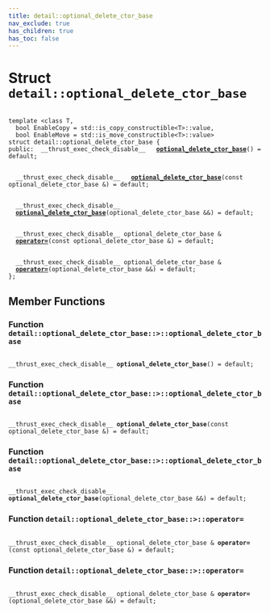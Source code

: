 ```yaml
---
title: detail::optional_delete_ctor_base
nav_exclude: true
has_children: true
has_toc: false
---
```


# Struct `detail::optional_delete_ctor_base`

<code class="doxybook">
<span>template &lt;class T,</span>
<span>&nbsp;&nbsp;bool EnableCopy = std::is&#95;copy&#95;constructible&lt;T&gt;::value,</span>
<span>&nbsp;&nbsp;bool EnableMove = std::is&#95;move&#95;constructible&lt;T&gt;::value&gt;</span>
<span>struct detail::optional&#95;delete&#95;ctor&#95;base {</span>
<span>public:</span><span>&nbsp;&nbsp;__thrust_exec_check_disable__ </span><span>&nbsp;&nbsp;<b><a href="/api/classes/structdetail_1_1optional__delete__ctor__base.html#function-optional_delete_ctor_base">optional&#95;delete&#95;ctor&#95;base</a></b>() = default;</span>
<br>
<span>&nbsp;&nbsp;__thrust_exec_check_disable__ </span><span>&nbsp;&nbsp;<b><a href="/api/classes/structdetail_1_1optional__delete__ctor__base.html#function-optional_delete_ctor_base">optional&#95;delete&#95;ctor&#95;base</a></b>(const optional_delete_ctor_base &) = default;</span>
<br>
<span>&nbsp;&nbsp;__thrust_exec_check_disable__ </span><span>&nbsp;&nbsp;<b><a href="/api/classes/structdetail_1_1optional__delete__ctor__base.html#function-optional_delete_ctor_base">optional&#95;delete&#95;ctor&#95;base</a></b>(optional_delete_ctor_base &&) = default;</span>
<br>
<span>&nbsp;&nbsp;__thrust_exec_check_disable__ optional_delete_ctor_base & </span><span>&nbsp;&nbsp;<b><a href="/api/classes/structdetail_1_1optional__delete__ctor__base.html#function-operator=">operator=</a></b>(const optional_delete_ctor_base &) = default;</span>
<br>
<span>&nbsp;&nbsp;__thrust_exec_check_disable__ optional_delete_ctor_base & </span><span>&nbsp;&nbsp;<b><a href="/api/classes/structdetail_1_1optional__delete__ctor__base.html#function-operator=">operator=</a></b>(optional_delete_ctor_base &&) = default;</span>
<span>};</span>
</code>

## Member Functions

<h3 id="function-optional_delete_ctor_base">
Function <code>detail::optional&#95;delete&#95;ctor&#95;base::&gt;::optional&#95;delete&#95;ctor&#95;base</code>
</h3>

<code class="doxybook">
<span>__thrust_exec_check_disable__ </span><span><b>optional_delete_ctor_base</b>() = default;</span></code>
<h3 id="function-optional_delete_ctor_base">
Function <code>detail::optional&#95;delete&#95;ctor&#95;base::&gt;::optional&#95;delete&#95;ctor&#95;base</code>
</h3>

<code class="doxybook">
<span>__thrust_exec_check_disable__ </span><span><b>optional_delete_ctor_base</b>(const optional_delete_ctor_base &) = default;</span></code>
<h3 id="function-optional_delete_ctor_base">
Function <code>detail::optional&#95;delete&#95;ctor&#95;base::&gt;::optional&#95;delete&#95;ctor&#95;base</code>
</h3>

<code class="doxybook">
<span>__thrust_exec_check_disable__ </span><span><b>optional_delete_ctor_base</b>(optional_delete_ctor_base &&) = default;</span></code>
<h3 id="function-operator=">
Function <code>detail::optional&#95;delete&#95;ctor&#95;base::&gt;::operator=</code>
</h3>

<code class="doxybook">
<span>__thrust_exec_check_disable__ optional_delete_ctor_base & </span><span><b>operator=</b>(const optional_delete_ctor_base &) = default;</span></code>
<h3 id="function-operator=">
Function <code>detail::optional&#95;delete&#95;ctor&#95;base::&gt;::operator=</code>
</h3>

<code class="doxybook">
<span>__thrust_exec_check_disable__ optional_delete_ctor_base & </span><span><b>operator=</b>(optional_delete_ctor_base &&) = default;</span></code>


